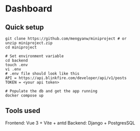 # Dashboard 

## Quick setup
```
git clone https://github.com/mengyanw/miniproject # or
unzip miniproject.zip
cd miniproject

# Set environment variable
cd backend
touch .env
vi .env
# .env file should look like this
API = https://api.blinkfire.com/developer/api/v1/posts
TOKEN = <your api token>

# Populate the db and get the app running
docker compose up
```
## Tools used
Frontend: Vue 3 + Vite + antd
Backend: Django + PostgresSQL

